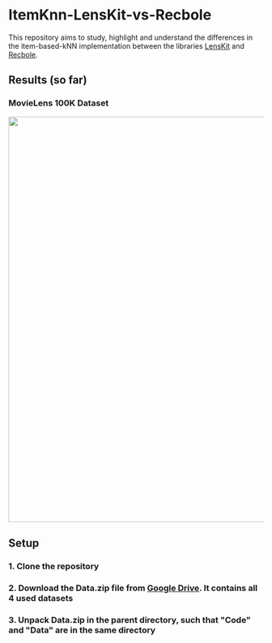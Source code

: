 # ItemKnn-LensKit-vs-Recbole

This repository aims to study, highlight and understand the differences in the item-based-kNN implementation between the libraries [LensKit](https://lkpy.readthedocs.io/en/stable/knn.html) and [Recbole](https://recbole.io/docs/user_guide/model/general/itemknn.html).

## Results (so far)
### MovieLens 100K Dataset

<img src="https://i.imgur.com/u8hJRPw.png" width="800"/>





## Setup
### 1. Clone the repository
### 2. Download the Data.zip file from [Google Drive](https://drive.google.com/drive/folders/1Qrh3aSnys7WidyH3swMbRETI55eMp1cX). It contains all 4 used datasets
### 3. Unpack Data.zip in the parent directory, such that "Code" and "Data" are in the same directory

